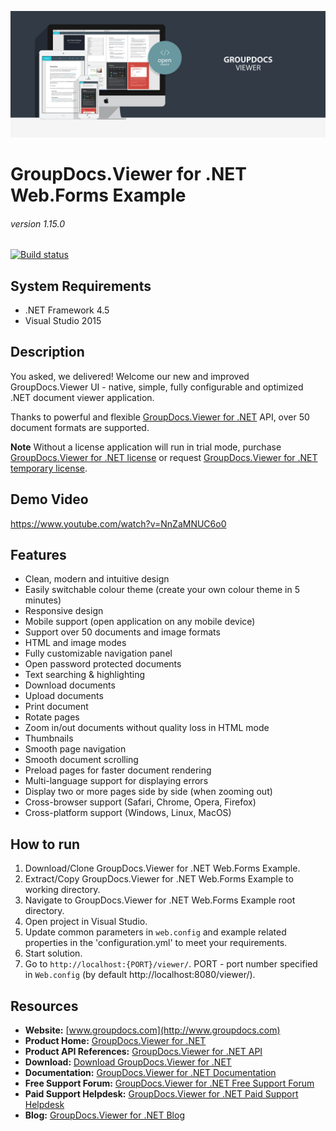 ![Alt text](https://raw.githubusercontent.com/groupdocs-viewer/groupdocs-viewer.github.io/master/resources/image/banner.png "GroupDocs.Viewer")
# GroupDocs.Viewer for .NET Web.Forms Example
###### version 1.15.0

[![Build status](https://ci.appveyor.com/api/projects/status/awgrd3a91i34y4oh/branch/master?svg=true)](https://ci.appveyor.com/project/egorovpavel/groupdocs-viewer-for-net-webforms/branch/master)


## System Requirements
- .NET Framework 4.5
- Visual Studio 2015


## Description
You asked, we delivered!
Welcome our new and improved GroupDocs.Viewer UI - native, simple, fully configurable and optimized .NET document viewer application.

Thanks to powerful and flexible [GroupDocs.Viewer for .NET](https://products.groupdocs.com/viewer/net) API, over 50 document formats are supported.

**Note** Without a license application will run in trial mode, purchase [GroupDocs.Viewer for .NET license](https://purchase.groupdocs.com/order-online-step-1-of-8.aspx) or request [GroupDocs.Viewer for .NET temporary license](https://purchase.groupdocs.com/temporary-license).


## Demo Video
https://www.youtube.com/watch?v=NnZaMNUC6o0


## Features
- Clean, modern and intuitive design
- Easily switchable colour theme (create your own colour theme in 5 minutes)
- Responsive design
- Mobile support (open application on any mobile device)
- Support over 50 documents and image formats
- HTML and image modes
- Fully customizable navigation panel
- Open password protected documents
- Text searching & highlighting
- Download documents
- Upload documents
- Print document
- Rotate pages
- Zoom in/out documents without quality loss in HTML mode
- Thumbnails
- Smooth page navigation
- Smooth document scrolling
- Preload pages for faster document rendering
- Multi-language support for displaying errors
- Display two or more pages side by side (when zooming out)
- Cross-browser support (Safari, Chrome, Opera, Firefox)
- Cross-platform support (Windows, Linux, MacOS)


## How to run
1. Download/Clone GroupDocs.Viewer for .NET Web.Forms Example.
2. Extract/Copy GroupDocs.Viewer for .NET Web.Forms Example to working directory.
3. Navigate to GroupDocs.Viewer for .NET Web.Forms Example root directory.
4. Open project in Visual Studio.
5. Update common parameters in `web.config` and example related properties in the 'configuration.yml' to meet your requirements.
6. Start solution.
7. Go to `http://localhost:{PORT}/viewer/`.
PORT - port number specified in `Web.config` (by default http://localhost:8080/viewer/).

## Resources
- **Website:** [www.groupdocs.com](http://www.groupdocs.com)
- **Product Home:** [GroupDocs.Viewer for .NET](https://products.groupdocs.com/viewer/net)
- **Product API References:** [GroupDocs.Viewer for .NET API](https://apireference.groupdocs.com/net/viewer)
- **Download:** [Download GroupDocs.Viewer for .NET](http://downloads.groupdocs.com/viewer/net)
- **Documentation:** [GroupDocs.Viewer for .NET Documentation](https://docs.groupdocs.com/display/viewernet/Home)
- **Free Support Forum:** [GroupDocs.Viewer for .NET Free Support Forum](https://forum.groupdocs.com/c/viewer)
- **Paid Support Helpdesk:** [GroupDocs.Viewer for .NET Paid Support Helpdesk](https://helpdesk.groupdocs.com)
- **Blog:** [GroupDocs.Viewer for .NET Blog](https://blog.groupdocs.com/category/groupdocs-viewer-product-family/)
